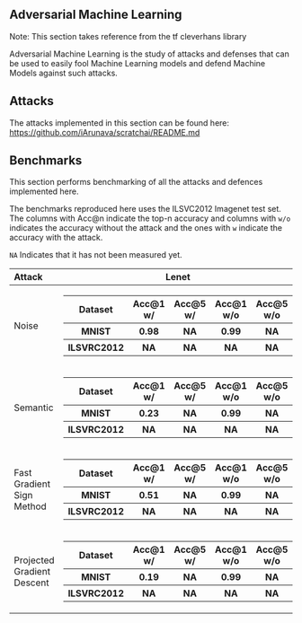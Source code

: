 ## Adversarial Machine Learning

Note: This section takes reference from the tf cleverhans library

Adversarial Machine Learning is the study of attacks and defenses that can be used to easily fool Machine Learning models and defend Machine Models against such attacks.

## Attacks

The attacks implemented in this section can be found here: https://github.com/iArunava/scratchai/README.md

## Benchmarks

This section performs benchmarking of all the attacks and defences implemented here.

The benchmarks reproduced here uses the ILSVC2012 Imagenet test set. The columns with Acc@n indicate the top-n accuracy 
and columns with `w/o` indicates the accuracy without the attack and the ones with `w` indicate the accuracy with the attack.

`NA` Indicates that it has not been measured yet.

| Attack | Lenet | Alexnet | VGG16 | VGG19 | Resnet18 |
| :----- | :---: | :---: | :---: | :---: | :---: |
| Noise | <table> <tr> <th> Dataset </th> <th> Acc@1 w/ </th> <th> Acc@5 w/ </th> <th> Acc@1 w/o </th> <th> Acc@5 w/o </th> </tr> <tr> <th> MNIST </th> <th> 0.98 </th> <th> NA </th> <th> 0.99 </th> <th> NA </th> <tr> <th> ILSVRC2012 </th> <th> NA </th> <th> NA </th> <th> NA </th> <th> NA </th> </tr> </tr> </table> | <table> <tr> <th> Dataset </th> <th> Acc@1 w/ </th> <th> Acc@5 w/ </th> <th> Acc@1 w/o </th> <th> Acc@5 w/o </th> </tr> <tr> <th> MNIST </th> <th> NA </th> <th> NA </th> <th> NA </th> <th> NA </th> <tr> <th> ILSVRC2012 </th> <th> NA </th> <th> NA </th> <th> NA </th> <th> NA </th> </tr> </tr> </table> | <table> <tr> <th> Dataset </th> <th> Acc@1 w/ </th> <th> Acc@5 w/ </th> <th> Acc@1 w/o </th> <th> Acc@5 w/o </th> </tr> <tr> <th> MNIST </th> <th> NA </th> <th> NA </th> <th> NA </th> <th> NA </th> <tr> <th> ILSVRC2012 </th> <th> NA </th> <th> NA </th> <th> NA </th> <th> NA </th> </tr> </tr> </table>| <table> <tr> <th> Dataset </th> <th> Acc@1 w/ </th> <th> Acc@5 w/ </th> <th> Acc@1 w/o </th> <th> Acc@5 w/o </th> </tr> <tr> <th> MNIST </th> <th> NA </th> <th> NA </th> <th> NA </th> <th> NA </th> <tr> <th> ILSVRC2012 </th> <th> NA </th> <th> NA </th> <th> NA </th> <th> NA </th> </tr> </tr> </table>| <table> <tr> <th> Dataset </th> <th> Acc@1 w/ </th> <th> Acc@5 w/ </th> <th> Acc@1 w/o </th> <th> Acc@5 w/o </th> </tr> <tr> <th> MNIST </th> <th> NA </th> <th> NA </th> <th> NA </th> <th> NA </th> <tr> <th> ILSVRC2012 </th> <th> NA </th> <th> NA </th> <th> NA </th> <th> NA </th> </tr> </tr> </table> |
| Semantic  | <table> <tr> <th> Dataset </th> <th> Acc@1 w/ </th> <th> Acc@5 w/ </th> <th> Acc@1 w/o </th> <th> Acc@5 w/o </th> </tr> <tr> <th> MNIST </th> <th> 0.23 </th> <th> NA </th> <th> 0.99 </th> <th> NA </th> <tr> <th> ILSVRC2012 </th> <th> NA </th> <th> NA </th> <th> NA </th> <th> NA </th> </tr> </tr> </table> | <table> <tr> <th> Dataset </th> <th> Acc@1 w/ </th> <th> Acc@5 w/ </th> <th> Acc@1 w/o </th> <th> Acc@5 w/o </th> </tr> <tr> <th> MNIST </th> <th> NA </th> <th> NA </th> <th> NA </th> <th> NA </th> <tr> <th> ILSVRC2012 </th> <th> NA </th> <th> NA </th> <th> NA </th> <th> NA </th> </tr> </tr> </table> | <table> <tr> <th> Dataset </th> <th> Acc@1 w/ </th> <th> Acc@5 w/ </th> <th> Acc@1 w/o </th> <th> Acc@5 w/o </th> </tr> <tr> <th> MNIST </th> <th> NA </th> <th> NA </th> <th> NA </th> <th> NA </th> <tr> <th> ILSVRC2012 </th> <th> NA </th> <th> NA </th> <th> NA </th> <th> NA </th> </tr> </tr> </table>| <table> <tr> <th> Dataset </th> <th> Acc@1 w/ </th> <th> Acc@5 w/ </th> <th> Acc@1 w/o </th> <th> Acc@5 w/o </th> </tr> <tr> <th> MNIST </th> <th> NA </th> <th> NA </th> <th> NA </th> <th> NA </th> <tr> <th> ILSVRC2012 </th> <th> NA </th> <th> NA </th> <th> NA </th> <th> NA </th> </tr> </tr> </table>| <table> <tr> <th> Dataset </th> <th> Acc@1 w/ </th> <th> Acc@5 w/ </th> <th> Acc@1 w/o </th> <th> Acc@5 w/o </th> </tr> <tr> <th> MNIST </th> <th> NA </th> <th> NA </th> <th> NA </th> <th> NA </th> <tr> <th> ILSVRC2012 </th> <th> NA </th> <th> NA </th> <th> NA </th> <th> NA </th> </tr> </tr> </table> |
| Fast Gradient Sign Method  | <table> <tr> <th> Dataset </th> <th> Acc@1 w/ </th> <th> Acc@5 w/ </th> <th> Acc@1 w/o </th> <th> Acc@5 w/o </th> </tr> <tr> <th> MNIST </th> <th> 0.51 </th> <th> NA </th> <th> 0.99 </th> <th> NA </th> <tr> <th> ILSVRC2012 </th> <th> NA </th> <th> NA </th> <th> NA </th> <th> NA </th> </tr> </tr> </table> | <table> <tr> <th> Dataset </th> <th> Acc@1 w/ </th> <th> Acc@5 w/ </th> <th> Acc@1 w/o </th> <th> Acc@5 w/o </th> </tr> <tr> <th> MNIST </th> <th> NA </th> <th> NA </th> <th> NA </th> <th> NA </th> <tr> <th> ILSVRC2012 </th> <th> NA </th> <th> NA </th> <th> NA </th> <th> NA </th> </tr> </tr> </table> | <table> <tr> <th> Dataset </th> <th> Acc@1 w/ </th> <th> Acc@5 w/ </th> <th> Acc@1 w/o </th> <th> Acc@5 w/o </th> </tr> <tr> <th> MNIST </th> <th> NA </th> <th> NA </th> <th> NA </th> <th> NA </th> <tr> <th> ILSVRC2012 </th> <th> NA </th> <th> NA </th> <th> NA </th> <th> NA </th> </tr> </tr> </table>| <table> <tr> <th> Dataset </th> <th> Acc@1 w/ </th> <th> Acc@5 w/ </th> <th> Acc@1 w/o </th> <th> Acc@5 w/o </th> </tr> <tr> <th> MNIST </th> <th> NA </th> <th> NA </th> <th> NA </th> <th> NA </th> <tr> <th> ILSVRC2012 </th> <th> NA </th> <th> NA </th> <th> NA </th> <th> NA </th> </tr> </tr> </table>| <table> <tr> <th> Dataset </th> <th> Acc@1 w/ </th> <th> Acc@5 w/ </th> <th> Acc@1 w/o </th> <th> Acc@5 w/o </th> </tr> <tr> <th> MNIST </th> <th> NA </th> <th> NA </th> <th> NA </th> <th> NA </th> <tr> <th> ILSVRC2012 </th> <th> NA </th> <th> NA </th> <th> NA </th> <th> NA </th> </tr> </tr> </table> |
| Projected Gradient Descent  | <table> <tr> <th> Dataset </th> <th> Acc@1 w/ </th> <th> Acc@5 w/ </th> <th> Acc@1 w/o </th> <th> Acc@5 w/o </th> </tr> <tr> <th> MNIST </th> <th> 0.19 </th> <th> NA </th> <th> 0.99 </th> <th> NA </th> <tr> <th> ILSVRC2012 </th> <th> NA </th> <th> NA </th> <th> NA </th> <th> NA </th> </tr> </tr> </table> | <table> <tr> <th> Dataset </th> <th> Acc@1 w/ </th> <th> Acc@5 w/ </th> <th> Acc@1 w/o </th> <th> Acc@5 w/o </th> </tr> <tr> <th> MNIST </th> <th> NA </th> <th> NA </th> <th> NA </th> <th> NA </th> <tr> <th> ILSVRC2012 </th> <th> NA </th> <th> NA </th> <th> NA </th> <th> NA </th> </tr> </tr> </table> | <table> <tr> <th> Dataset </th> <th> Acc@1 w/ </th> <th> Acc@5 w/ </th> <th> Acc@1 w/o </th> <th> Acc@5 w/o </th> </tr> <tr> <th> MNIST </th> <th> NA </th> <th> NA </th> <th> NA </th> <th> NA </th> <tr> <th> ILSVRC2012 </th> <th> NA </th> <th> NA </th> <th> NA </th> <th> NA </th> </tr> </tr> </table>| <table> <tr> <th> Dataset </th> <th> Acc@1 w/ </th> <th> Acc@5 w/ </th> <th> Acc@1 w/o </th> <th> Acc@5 w/o </th> </tr> <tr> <th> MNIST </th> <th> NA </th> <th> NA </th> <th> NA </th> <th> NA </th> <tr> <th> ILSVRC2012 </th> <th> NA </th> <th> NA </th> <th> NA </th> <th> NA </th> </tr> </tr> </table>| <table> <tr> <th> Dataset </th> <th> Acc@1 w/ </th> <th> Acc@5 w/ </th> <th> Acc@1 w/o </th> <th> Acc@5 w/o </th> </tr> <tr> <th> MNIST </th> <th> NA </th> <th> NA </th> <th> NA </th> <th> NA </th> <tr> <th> ILSVRC2012 </th> <th> NA </th> <th> NA </th> <th> NA </th> <th> NA </th> </tr> </tr> </table> |
